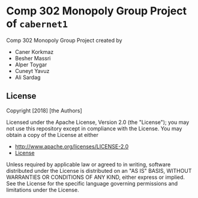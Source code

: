 # Comp 302 Monopoly Group Project of `cabernet1`

Comp 302 Monopoly Group Project created by 
- Caner Korkmaz
- Besher Massri
- Alper Toygar
- Cuneyt Yavuz
- Ali Sardag

## License

Copyright [2018] [the Authors]

Licensed under the Apache License, Version 2.0 (the "License");
you may not use this repository except in compliance with the License.
You may obtain a copy of the License at either

- http://www.apache.org/licenses/LICENSE-2.0
- [License](./LICENSE)

Unless required by applicable law or agreed to in writing, software
distributed under the License is distributed on an "AS IS" BASIS,
WITHOUT WARRANTIES OR CONDITIONS OF ANY KIND, either express or implied.
See the License for the specific language governing permissions and
limitations under the License.
